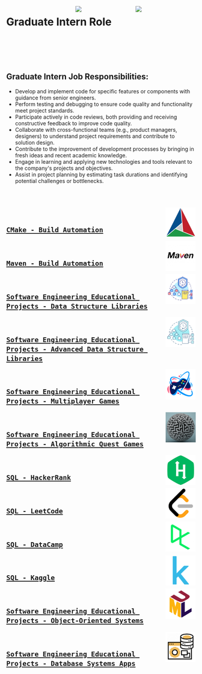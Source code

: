 <a href="/level-2/README.md"><img align="right" width="160" src="/logos/emp06.png"></img></a>
<a href="/level-2/README.md"><img align="right" width="160" src="/logos/emp05.png"></img></a>

# Graduate Intern Role

<br><br><br><br>

## Graduate Intern Job Responsibilities:
- Develop and implement code for specific features or components with guidance from senior engineers.
- Perform testing and debugging to ensure code quality and functionality meet project standards.
- Participate actively in code reviews, both providing and receiving constructive feedback to improve code quality.
- Collaborate with cross-functional teams (e.g., product managers, designers) to understand project requirements and contribute to solution design.
- Contribute to the improvement of development processes by bringing in fresh ideas and recent academic knowledge.
- Engage in learning and applying new technologies and tools relevant to the company's projects and objectives.
- Assist in project planning by estimating task durations and identifying potential challenges or bottlenecks.

<br><br>

<a href="https://github.com/cs-MohamedAyman/Version-Control-System-and-Automation/blob/master/CMake/README.md">
<img align="right" width="80" src="https://github.com/cs-MohamedAyman/cs-MohamedAyman/blob/master/logos/cmake.png"></img></a>
<br>

## [`CMake - Build Automation`](https://github.com/cs-MohamedAyman/Version-Control-System-and-Automation/blob/master/CMake/README.md)

<a href="https://github.com/cs-MohamedAyman/Version-Control-System-and-Automation/blob/master/Maven/README.md">
<img align="right" width="80" src="https://github.com/cs-MohamedAyman/cs-MohamedAyman/blob/master/logos/maven.png"></img></a>
<br>

## [`Maven - Build Automation`](https://github.com/cs-MohamedAyman/Version-Control-System-and-Automation/blob/master/Maven/README.md)

<a href="https://github.com/cs-MohamedAyman/Software-Engineering-Educational-Projects/blob/master/data-structure-libraries/README.md"><img align="right" width="80" src="https://github.com/cs-MohamedAyman/Software-Engineering-Educational-Projects/blob/master/logos/data-structure-libraries.png"></img></a>
<br>

## [`Software Engineering Educational Projects - Data Structure Libraries`](https://github.com/cs-MohamedAyman/Software-Engineering-Educational-Projects/blob/master/data-structure-libraries/README.md)

<a href="https://github.com/cs-MohamedAyman/Software-Engineering-Educational-Projects/blob/master/advanced-data-structure-libraries/README.md">
<img align="right" width="80" src="https://github.com/cs-MohamedAyman/Software-Engineering-Educational-Projects/blob/master/logos/advanced-data-structure-libraries.png"></img></a>
<br>

## [`Software Engineering Educational Projects - Advanced Data Structure Libraries`](https://github.com/cs-MohamedAyman/Software-Engineering-Educational-Projects/blob/master/advanced-data-structure-libraries/README.md)

<a href="https://github.com/cs-MohamedAyman/Software-Engineering-Educational-Projects/blob/master/multiplayer-games/README.md">
<img align="right" width="80" src="https://github.com/cs-MohamedAyman/Software-Engineering-Educational-Projects/blob/master/logos/multiplayer-games.png"></img></a>
<br>

## [`Software Engineering Educational Projects - Multiplayer Games`](https://github.com/cs-MohamedAyman/Software-Engineering-Educational-Projects/blob/master/multiplayer-games/README.md)

<a href="https://github.com/cs-MohamedAyman/Software-Engineering-Educational-Projects/blob/master/algorithmic-quest-games/README.md">
<img align="right" width="80" src="https://github.com/cs-MohamedAyman/Software-Engineering-Educational-Projects/blob/master/logos/algorithmic-quest-games.png"></img></a>
<br>

## [`Software Engineering Educational Projects - Algorithmic Quest Games`](https://github.com/cs-MohamedAyman/Software-Engineering-Educational-Projects/blob/master/algorithmic-quest-games/README.md)

<a href="https://github.com/cs-MohamedAyman/Data-Science-Case-Studies/blob/master/level-1/hackerrank/README.md">
<img align="right" width="80" src="https://github.com/cs-MohamedAyman/Data-Science-Case-Studies/blob/master/logos/hackerrank.png"></img></a>
<br>

## [`SQL - HackerRank`](https://github.com/cs-MohamedAyman/Data-Science-Case-Studies/blob/master/level-1/hackerrank/README.md)

<a href="https://github.com/cs-MohamedAyman/Data-Science-Case-Studies/blob/master/level-1/leetcode/README.md">
<img align="right" width="80" src="https://github.com/cs-MohamedAyman/Data-Science-Case-Studies/blob/master/logos/leetcode.png"></img></a>
<br>

## [`SQL - LeetCode`](https://github.com/cs-MohamedAyman/Data-Science-Case-Studies/blob/master/level-1/leetcode/README.md)

<a href="https://github.com/cs-MohamedAyman/Data-Science-Case-Studies/blob/master/level-1/datacamp/README.md">
<img align="right" width="80" src="https://github.com/cs-MohamedAyman/Data-Science-Case-Studies/blob/master/logos/datacamp.png"></img></a>
<br>

## [`SQL - DataCamp`](https://github.com/cs-MohamedAyman/Data-Science-Case-Studies/blob/master/level-1/datacamp/README.md)

<a href="https://github.com/cs-MohamedAyman/Data-Science-Case-Studies/blob/master/level-1/kaggle/README.md">
<img align="right" width="80" src="https://github.com/cs-MohamedAyman/Data-Science-Case-Studies/blob/master/logos/kaggle.png"></img></a>
<br>

## [`SQL - Kaggle`](https://github.com/cs-MohamedAyman/Data-Science-Case-Studies/blob/master/level-1/kaggle/README.md)

<a href="https://github.com/cs-MohamedAyman/Software-Engineering-Educational-Projects/blob/master/object-oriented-systems/README.md">
<img align="right" width="80" src="https://github.com/cs-MohamedAyman/Software-Engineering-Educational-Projects/blob/master/logos/object-oriented-systems.png"></img></a>
<br>

## [`Software Engineering Educational Projects - Object-Oriented Systems`](https://github.com/cs-MohamedAyman/Software-Engineering-Educational-Projects/blob/master/object-oriented-systems/README.md)

<a href="https://github.com/cs-MohamedAyman/Software-Engineering-Educational-Projects/blob/master/database-systems-apps/README.md">
<img align="right" width="80" src="https://github.com/cs-MohamedAyman/Software-Engineering-Educational-Projects/blob/master/logos/database-systems-apps.png"></img></a>
<br>

## [`Software Engineering Educational Projects - Database Systems Apps`](https://github.com/cs-MohamedAyman/Software-Engineering-Educational-Projects/blob/master/database-systems-apps/README.md)
